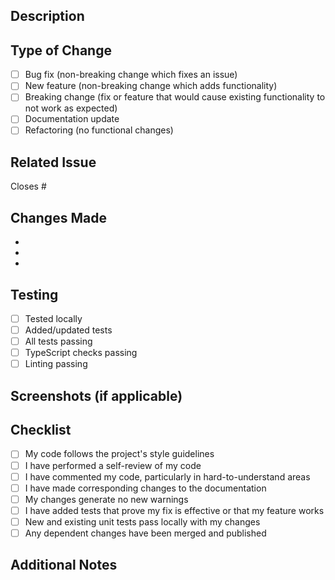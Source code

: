 ## Description

<!-- Provide a brief description of the changes in this PR -->

## Type of Change

- [ ] Bug fix (non-breaking change which fixes an issue)
- [ ] New feature (non-breaking change which adds functionality)
- [ ] Breaking change (fix or feature that would cause existing functionality to not work as expected)
- [ ] Documentation update
- [ ] Refactoring (no functional changes)

## Related Issue

<!-- Link to the issue this PR addresses (if applicable) -->
Closes #

## Changes Made

<!-- List the specific changes made in this PR -->

- 
- 
- 

## Testing

<!-- Describe the testing you've done -->

- [ ] Tested locally
- [ ] Added/updated tests
- [ ] All tests passing
- [ ] TypeScript checks passing
- [ ] Linting passing

## Screenshots (if applicable)

<!-- Add screenshots to help explain your changes -->

## Checklist

- [ ] My code follows the project's style guidelines
- [ ] I have performed a self-review of my code
- [ ] I have commented my code, particularly in hard-to-understand areas
- [ ] I have made corresponding changes to the documentation
- [ ] My changes generate no new warnings
- [ ] I have added tests that prove my fix is effective or that my feature works
- [ ] New and existing unit tests pass locally with my changes
- [ ] Any dependent changes have been merged and published

## Additional Notes

<!-- Add any additional notes or context about the PR -->

